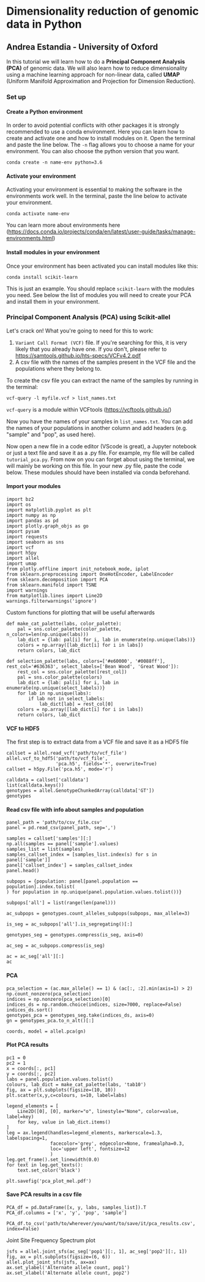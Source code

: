 # Dimensionality reduction of genomic data in Python
## Andrea Estandia - University of Oxford

In this tutorial we will learn how to do a **Principal Component Analysis (PCA)** of genomic data. We will also learn how to reduce dimensionality using a machine learning approach for non-linear data, called **UMAP** (Uniform Manifold Approximation and Projection for Dimension Reduction).

### Set up
#### Create a Python environment
In order to avoid potential conflicts with other packages it is strongly recommended to use a conda environment. Here you can learn how to create and activate one and how to install modules on it.
Open the terminal and paste the line below.
The `-n` flag allows you to choose a name for your environment. You can also choose the python version that you want.
```
conda create -n name-env python=3.6
```
#### Activate your environment 
Activating your environment is essential to making the software in the environments work well. In the terminal, paste the line below to activate your environment. 
```
conda activate name-env
```

You can learn more about environments here (https://docs.conda.io/projects/conda/en/latest/user-guide/tasks/manage-environments.html)

#### Install modules in your environment
Once your environment has been activated you can install modules like this:
```
conda install scikit-learn
```
This is just an example. You should replace `scikit-learn` with the modules you need. See below the list of modules you will need to create your PCA and install them in your environment.

### Principal Component Analysis (PCA) using Scikit-allel

Let's crack on! 
What you're going to need for this to work: 
1. `Variant Call Format (VCF)` file. If you're searching for this, it is very likely that you already have one. If you don't, please refer to https://samtools.github.io/hts-specs/VCFv4.2.pdf
2. A csv file with the names of the samples present in the VCF file and the populations where they belong to.

To create the csv file you can extract the name of the samples by running in the terminal:

```
vcf-query -l myfile.vcf > list_names.txt
```
`vcf-query` is a module within VCFtools (https://vcftools.github.io/)

Now you have the names of your samples in `list_names.txt`. You can add the names of your populations in another column and add headers (e.g. "sample" and "pop", as used here).

Now open a new file in a code editor (VScode is great), a Jupyter notebook or just a text file and save it as a .py file. For example, my file will be called `tutorial_pca.py`. From now on you can forget about using the terminal, we will mainly be working on this file.
In your new .py file, paste the code below. These modules should have been installed via conda beforehand.

#### Import your modules 
```
import bz2
import os
import matplotlib.pyplot as plt
import numpy as np
import pandas as pd
import plotly.graph_objs as go
import pysam
import requests
import seaborn as sns
import vcf
import h5py
import allel
import umap
from plotly.offline import init_notebook_mode, iplot
from sklearn.preprocessing import OneHotEncoder, LabelEncoder
from sklearn.decomposition import PCA
from sklearn.manifold import TSNE
import warnings
from matplotlib.lines import Line2D
warnings.filterwarnings('ignore')
```
Custom functions for plotting that will be useful afterwards
```
def make_cat_palette(labs, color_palette):
    pal = sns.color_palette(color_palette, n_colors=len(np.unique(labs)))
    lab_dict = {lab: pal[i] for i, lab in enumerate(np.unique(labs))}
    colors = np.array([lab_dict[i] for i in labs])
    return colors, lab_dict
```
```
def selection_palette(labs, colors=['#e60000', '#0088ff'], rest_col='#636363', select_labels=['Bean Wood', 'Great Wood']):
    rest_col = sns.color_palette([rest_col])
    pal = sns.color_palette(colors)
    lab_dict = {lab: pal[i] for i, lab in enumerate(np.unique(select_labels))}
    for lab in np.unique(labs):
        if lab not in select_labels:
            lab_dict[lab] = rest_col[0]
    colors = np.array([lab_dict[i] for i in labs])
    return colors, lab_dict
```
#### VCF to HDF5
The first step is to extract data from a VCF file and save it as a HDF5 file
```
callset = allel.read_vcf('path/to/vcf_file')
allel.vcf_to_hdf5('path/to/vcf_file',
                  'pca.h5', fields='*', overwrite=True)
callset = h5py.File('pca.h5', mode='r')

```

```
calldata = callset['calldata']
list(calldata.keys())
genotypes = allel.GenotypeChunkedArray(calldata['GT'])
genotypes
```
#### Read csv file with info about samples and population
```
panel_path = 'path/to/csv_file.csv'
panel = pd.read_csv(panel_path, sep=',')
```

```
samples = callset['samples'][:]
np.all(samples == panel['sample'].values)
samples_list = list(samples)
samples_callset_index = [samples_list.index(s) for s in panel['sample']]
panel['callset_index'] = samples_callset_index
panel.head()
```

```
subpops = {population: panel[panel.population == population].index.tolist(
) for population in np.unique(panel.population.values.tolist())}

subpops['all'] = list(range(len(panel)))

ac_subpops = genotypes.count_alleles_subpops(subpops, max_allele=3) 

is_seg = ac_subpops['all'].is_segregating()[:]

genotypes_seg = genotypes.compress(is_seg, axis=0)

ac_seg = ac_subpops.compress(is_seg)

ac = ac_seg['all'][:]
ac
```
#### PCA
```
pca_selection = (ac.max_allele() == 1) & (ac[:, :2].min(axis=1) > 2)
np.count_nonzero(pca_selection)
indices = np.nonzero(pca_selection)[0]
indices_ds = np.random.choice(indices, size=7000, replace=False)
indices_ds.sort()
genotypes_pca = genotypes_seg.take(indices_ds, axis=0)
gn = genotypes_pca.to_n_alt()[:]

coords, model = allel.pca(gn)
```
#### Plot PCA results
```
pc1 = 0
pc2 = 1
x = coords[:, pc1]
y = coords[:, pc2]
labs = panel.population.values.tolist()
colours, lab_dict = make_cat_palette(labs, 'tab10')
fig, ax = plt.subplots(figsize=(10, 10))
plt.scatter(x,y,c=colours, s=10, label=labs)

legend_elements = [
    Line2D([0], [0], marker="o", linestyle="None", color=value, label=key)
    for key, value in lab_dict.items()
]
leg = ax.legend(handles=legend_elements, markerscale=1.3, labelspacing=1,
                facecolor='grey', edgecolor=None, framealpha=0.3,
                loc='upper left', fontsize=12
                )
leg.get_frame().set_linewidth(0.0)
for text in leg.get_texts():
    text.set_color('black')

plt.savefig('pca_plot_mel.pdf')  
```
#### Save PCA results in a csv file
```
PCA_df = pd.DataFrame([x, y, labs, samples_list]).T
PCA_df.columns = ['x', 'y', 'pop', 'sample']

PCA_df.to_csv('path/to/wherever/you/want/to/save/it/pca_results.csv', index=False)
```
Joint Site Frequency Spectrum plot

```
jsfs = allel.joint_sfs(ac_seg['pop1'][:, 1], ac_seg['pop2'][:, 1])
fig, ax = plt.subplots(figsize=(6, 6))
allel.plot_joint_sfs(jsfs, ax=ax)
ax.set_ylabel('Alternate allele count, pop1')
ax.set_xlabel('Alternate allele count, pop2')
```
